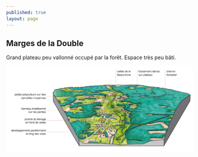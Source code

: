 ```yaml
---
published: true
layout: page
---
```

## Marges de la Double
Grand plateau peu vallonné occupé par la forêt. Espace très peu bâti. 

![1_architecture_bloc1.jpg](data/images/1/architecture/1_architecture_bloc1.jpg)
